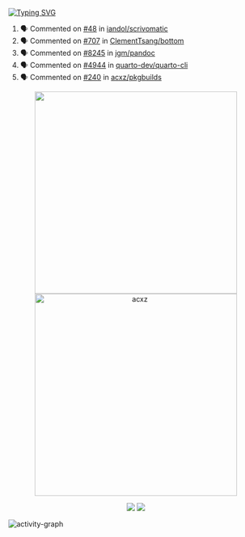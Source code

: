 [![Typing SVG](https://readme-typing-svg.herokuapp.com?size=16&color=AFFFA3&multiline=true&height=75&lines=contributing+to+robotics%2Fae%2Fml%2Fgpu;packaging+it+for+archlinux;ricer)](https://git.io/typing-svg)

<!--START_SECTION:activity-->
1. 🗣 Commented on [#48](https://github.com/iandol/scrivomatic/issues/48#issuecomment-2247913609) in [iandol/scrivomatic](https://github.com/iandol/scrivomatic)
2. 🗣 Commented on [#707](https://github.com/ClementTsang/bottom/pull/707#issuecomment-2244109106) in [ClementTsang/bottom](https://github.com/ClementTsang/bottom)
3. 🗣 Commented on [#8245](https://github.com/jgm/pandoc/issues/8245#issuecomment-2244051238) in [jgm/pandoc](https://github.com/jgm/pandoc)
4. 🗣 Commented on [#4944](https://github.com/quarto-dev/quarto-cli/issues/4944#issuecomment-2243901156) in [quarto-dev/quarto-cli](https://github.com/quarto-dev/quarto-cli)
5. 🗣 Commented on [#240](https://github.com/acxz/pkgbuilds/issues/240#issuecomment-2241734470) in [acxz/pkgbuilds](https://github.com/acxz/pkgbuilds)
<!--END_SECTION:activity-->

<p align="center">
  <img width="400em" src=https://github-readme-stats.vercel.app/api?username=acxz&include_all_commits=true&show_icons=true />
  <img width="400em" src="https://github-readme-streak-stats.herokuapp.com/?user=acxz&" alt="acxz" />
</p>

<p align="center">
  <img src=https://github-readme-stats.vercel.app/api/top-langs/?username=acxz&layout=compact />
  <img src=https://github-profile-trophy.vercel.app/?username=acxz&row=2&column=4 />
</p>

![activity-graph](https://github-readme-activity-graph.vercel.app/graph?username=acxz&bg_color=053c4a&color=ffffff&line=76c533&point=8f2fe1&area=true&hide_border=true&hide_title=true)
